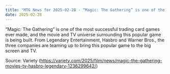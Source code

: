 ```yaml
---
title: "MTG News for 2025-02-28 - “Magic: The Gathering” is one of the most successf..."
date: 2025-02-28
---
```


“Magic: The Gathering” is one of the most successful trading card games ever made, and the movie and TV universe surrounding this popular game is being built. From Legendary Entertainment, Hasbro and Warner Bros., the three companies are teaming up to bring this popular game to the big screen and TV.

Source: Variety (https://variety.com/2025/film/news/magic-the-gathering-movies-tv-hasbro-legendary-1236299642/)
